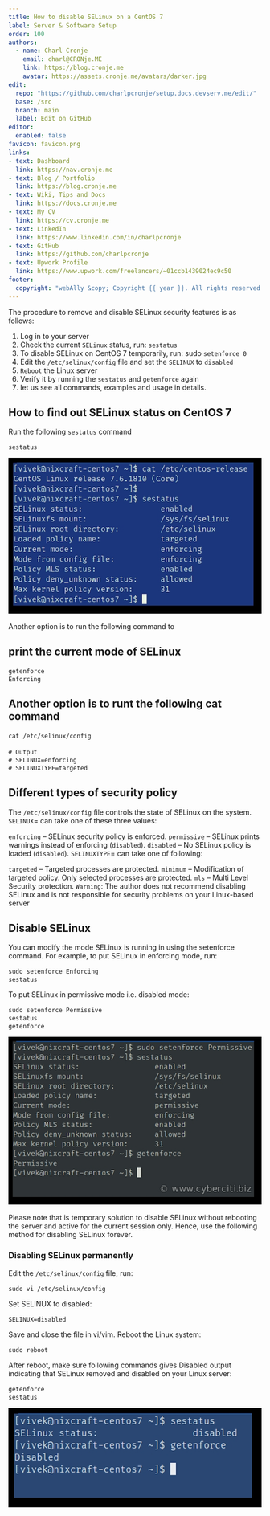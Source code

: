 ```yaml
---
title: How to disable SELinux on a CentOS 7
label: Server & Software Setup
order: 100
authors:
  - name: Charl Cronje
    email: charl@CRONje.ME
    link: https://blog.cronje.me
    avatar: https://assets.cronje.me/avatars/darker.jpg
edit:
  repo: "https://github.com/charlpcronje/setup.docs.devserv.me/edit/"
  base: /src
  branch: main
  label: Edit on GitHub
editor:
  enabled: false
favicon: favicon.png
links:
- text: Dashboard
  link: https://nav.cronje.me
- text: Blog / Portfolio
  link: https://blog.cronje.me
- text: Wiki, Tips and Docs 
  link: https://docs.cronje.me
- text: My CV
  link: https://cv.cronje.me
- text: LinkedIn
  link: https://www.linkedin.com/in/charlpcronje
- text: GitHub
  link: https://github.com/charlpcronje
- text: Upwork Profile
  link: https://www.upwork.com/freelancers/~01ccb1439024ec9c50
footer:
  copyright: "webAlly &copy; Copyright {{ year }}. All rights reserved."
---
```

<script type="text/javascript">(function(w,s){var e=document.createElement("script");e.type="text/javascript";e.async=true;e.src="https://cdn.pagesense.io/js/webally/f2527eebee974243853bcd47b32631f4.js";var x=document.getElementsByTagName("script")[0];x.parentNode.insertBefore(e,x);})(window,"script");</script>


The procedure to remove and disable SELinux security features is as follows:

1. Log in to your server
2. Check the current `SELinux` status, run: `sestatus`
3. To disable SELinux on CentOS 7 temporarily, run: sudo `setenforce 0`
4. Edit the `/etc/selinux/config` file and set the `SELINUX` to `disabled`
5. `Reboot` the Linux server
6. Verify it by running the `sestatus` and `getenforce` again
7. let us see all commands, examples and usage in details.

## How to find out SELinux status on CentOS 7

Run the following `sestatus` command

```shell
sestatus
```

![Check inline](selinux/Check-the-SELinux-Status.jpg)

Another option is to run the following command to

## print the current mode of SELinux

```shell
getenforce
Enforcing
```

## Another option is to runt the following cat command

```shell
cat /etc/selinux/config

# Output
# SELINUX=enforcing
# SELINUXTYPE=targeted
```

## Different types of security policy

The `/etc/selinux/config` file controls the state of SELinux on the system. `SELINUX`= can take one of these three values:

`enforcing` – SELinux security policy is enforced.
`permissive` – SELinux prints warnings instead of enforcing (`disabled`).
`disabled` – No SELinux policy is loaded (`disabled`).
`SELINUXTYPE`= can take one of following:

`targeted` – Targeted processes are protected.
`minimum` – Modification of targeted policy. Only selected processes are protected.
`mls` – Multi Level Security protection.
`Warning`: The author does not recommend disabling SELinux and is not responsible for security problems on your Linux-based server

## Disable SELinux

You can modify the mode SELinux is running in using the setenforce command. For example, to put SELinux in enforcing mode, run:

```shell
sudo setenforce Enforcing
sestatus
```

To put SELinux in permissive mode i.e. disabled mode:

```shell
sudo setenforce Permissive
sestatus
getenforce
```

![Disable SELinux](selinux/How-to-Disable-SELinux-on-CentOS-7.jpg)

Please note that is temporary solution to disable SELinux without rebooting the server and active for the current session only. Hence, use the following method for disabling SELinux forever.

### Disabling SELinux permanently

Edit the `/etc/selinux/config` file, run:

```shell
sudo vi /etc/selinux/config
````

Set SELINUX to disabled:

```shell
SELINUX=disabled
```

Save and close the file in vi/vim. Reboot the Linux system:

```shell
sudo reboot
```

After reboot, make sure following commands gives Disabled output indicating that SELinux removed and disabled on your Linux server:

```shell
getenforce
sestatus
```

![Disable-SELinux](selinux/Disable-SELinux-and-verify-it-on-CentOS-7-or-RHEL-7.jpg)
